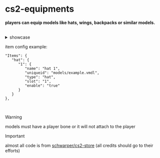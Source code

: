 # cs2-equipments

**players can equip models like hats, wings, backpacks or similar models.**

<br>

<details>
	<summary>showcase</summary>
	<img src="https://github.com/exkludera/cs2-equipments/assets/51145038/37b60f6f-e1c3-4257-aee8-4bea23e8735a" width="200"> <br>
	<img src="https://github.com/exkludera/cs2-equipments/assets/51145038/a7eb7832-6c3a-4edb-81cd-a38b3763044d" width="178">
	<img src="https://github.com/exkludera/cs2-equipments/assets/51145038/e5ba25cf-4f31-4379-bbf5-139c00cb6f56" width="200">
</details>

item config example:
```
"Items": {
   "hat": {
      "1": {
         "name": "hat 1",
         "uniqueid": "models/example.vmdl",
         "type": "hat",
         "slot": "1",
         "enable": "true"
      }
   }
},
```

<br>

> [!WARNING]
> models must have a player bone or it will not attach to the player

> [!IMPORTANT]
> almost all code is from [schwarper/cs2-store](https://github.com/schwarper/cs2-store) (all credits should go to their efforts)
